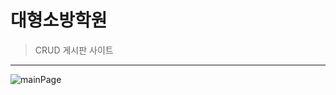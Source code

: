 # 대형소방학원
> CRUD 게시판 사이트
***

![mainPage](https://user-images.githubusercontent.com/114133335/224035100-6a8cb2c9-18cd-4ae7-98dc-010a701c5b7b.jpg)

